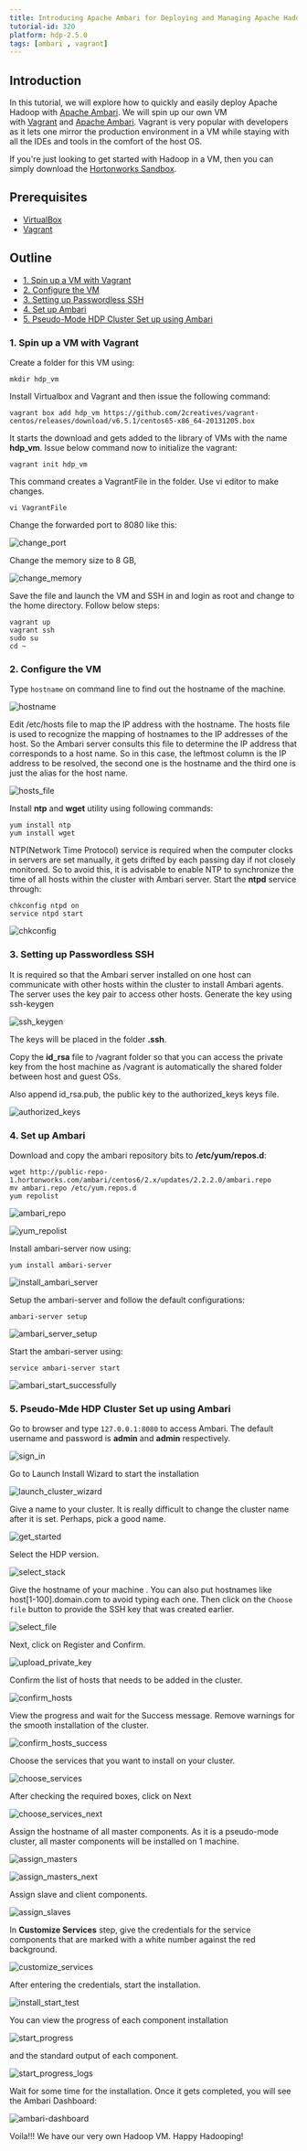 ```yaml
---
title: Introducing Apache Ambari for Deploying and Managing Apache Hadoop
tutorial-id: 320
platform: hdp-2.5.0
tags: [ambari , vagrant]
---
```


## Introduction

In this tutorial, we will explore how to quickly and easily deploy Apache Hadoop with [Apache Ambari](http://hortonworks.com/hadoop/ambari). We will spin up our own VM with [Vagrant](http://www.vagrantup.com/) and [Apache Ambari](http://hortonworks.com/hadoop/ambari). Vagrant is very popular with developers as it lets one mirror the production environment in a VM while staying with all the IDEs and tools in the comfort of the host OS.

If you're just looking to get started with Hadoop in a VM, then you can simply download the [Hortonworks Sandbox](http://hortonworks.com/sandbox).

## Prerequisites

*   [VirtualBox](https://www.virtualbox.org/wiki/Downloads)
*   [Vagrant](http://vagrantup.com/)

## Outline

- [1. Spin up a VM with Vagrant](#spin-up)
- [2. Configure the VM](#configure-vm)
- [3. Setting up Passwordless SSH](#passwordless-ssh)
- [4. Set up Ambari](#setup-ambari)
- [5. Pseudo-Mode HDP Cluster Set up using Ambari](#pseudo-mode)


### 1. Spin up a VM with Vagrant <a id="spin-up"></a>

Create a folder for this VM using:

~~~
mkdir hdp_vm
~~~

Install Virtualbox and Vagrant and then issue the following command:

~~~
vagrant box add hdp_vm https://github.com/2creatives/vagrant-centos/releases/download/v6.5.1/centos65-x86_64-20131205.box
~~~

It starts the download and gets added to the library of VMs with the name **hdp_vm**. Issue below command now to initialize the vagrant:

~~~
vagrant init hdp_vm
~~~

This command creates a VagrantFile in the folder. Use vi editor to make changes.

~~~
vi VagrantFile
~~~

Change the forwarded port to 8080 like this:

![change_port]({{page.path}}/assets/change_port.png)

Change the memory size to 8 GB,

![change_memory]({{page.path}}/assets/change_memory.png)

Save the file and launch the VM and SSH in and login as root and change to the home directory. Follow below steps:

~~~
vagrant up
vagrant ssh
sudo su
cd ~
~~~

### 2. Configure the VM <a id="configure-vm"></a>

Type `hostname` on command line to find out the hostname of the machine.

![hostname]({{page.path}}/assets/hostname.png)

Edit /etc/hosts file to map the IP address with the hostname. The hosts file is used to recognize the mapping of hostnames to the IP addresses of the host. So the Ambari server consults this file to determine the IP address that corresponds to a host name. So in this case, the leftmost column is the IP address to be resolved, the second one is the hostname and the third one is just the alias for the host name.

![hosts_file]({{page.path}}/assets/hosts_file.png)

Install **ntp** and **wget** utility using following commands:

~~~
yum install ntp
yum install wget
~~~

NTP(Network Time Protocol) service is required when the computer clocks in servers are set manually, it gets drifted by each passing day if not closely monitored. So to avoid this, it is advisable to enable NTP to synchronize the time of all hosts within the cluster with Ambari server.
Start the **ntpd** service through:

~~~
chkconfig ntpd on
service ntpd start
~~~

![chkconfig]({{page.path}}/assets/chkconfig.png)

### 3. Setting up Passwordless SSH <a id="passwordless-ssh"></a>

It is required so that the Ambari server installed on one host can communicate with other hosts within the cluster to install Ambari agents. The server uses the key pair to access other hosts.
Generate the key using ssh-keygen

![ssh_keygen]({{page.path}}/assets/ssh_keygen.png)

The keys will be placed in the folder **.ssh**.

Copy the **id_rsa** file to /vagrant folder so that you can access the private key from the host machine as /vagrant is automatically the shared folder between host and guest OSs.

Also append id_rsa.pub, the public key to the authorized_keys keys file.

![authorized_keys]({{page.path}}/assets/authorized_keys.png)

### 4. Set up Ambari <a id="setup-ambari"></a>

Download and copy the ambari repository bits to **/etc/yum/repos.d**:

~~~
wget http://public-repo-1.hortonworks.com/ambari/centos6/2.x/updates/2.2.2.0/ambari.repo
mv ambari.repo /etc/yum.repos.d
yum repolist
~~~

![ambari_repo]({{page.path}}/assets/ambari_repo.png)

![yum_repolist]({{page.path}}/assets/yum_repolist.png)

Install ambari-server now using:

~~~
yum install ambari-server
~~~

![install_ambari_server]({{page.path}}/assets/install_ambari_server.png)

Setup the ambari-server and follow the default configurations:

~~~
ambari-server setup
~~~

![ambari_server_setup]({{page.path}}/assets/ambari_server_setup.png)

Start the ambari-server using:

~~~
service ambari-server start
~~~

![ambari_start_successfully]({{page.path}}/assets/ambari_start_successfully.png)

### 5. Pseudo-Mde HDP Cluster Set up using Ambari <a id="pseudo-mode"></a>

Go to browser and type `127.0.0.1:8080` to access Ambari. The default username and password is **admin** and **admin** respectively.

![sign_in]({{page.path}}/assets/sign_in.png)

Go to Launch Install Wizard to start the installation

![launch_cluster_wizard]({{page.path}}/assets/launch_cluster_wizard.png)

Give a name to your cluster. It is really difficult to change the cluster name after it is set. Perhaps, pick a good name.

![get_started]({{page.path}}/assets/get_started.png)

Select the HDP version.

![select_stack]({{page.path}}/assets/select_stack.png)

Give the hostname of your machine . You can also put hostnames like host[1-100].domain.com to avoid typing each one. Then click on the `Choose file` button to provide the SSH key that was created earlier.

![select_file]({{page.path}}/assets/select_file.png)

Next, click on Register and Confirm.

![upload_private_key]({{page.path}}/assets/upload_private_key.png)

Confirm the list of hosts that needs to be added in the cluster.

![confirm_hosts]({{page.path}}/assets/confirm_hosts.png)

View the progress and wait for the Success message. Remove warnings for the smooth installation of the cluster.

![confirm_hosts_success]({{page.path}}/assets/confirm_hosts_success.png)

Choose the services that you want to install on your cluster.

![choose_services]({{page.path}}/assets/choose_services.png)

After checking the required boxes, click on Next

![choose_services_next]({{page.path}}/assets/choose_services_next.png)

Assign the hostname of all master components. As it is a pseudo-mode cluster, all master components will be installed on 1 machine.

![assign_masters]({{page.path}}/assets/assign_masters.png)

![assign_masters_next]({{page.path}}/assets/assign_masters_next.png)

Assign slave and client components.

![assign_slaves]({{page.path}}/assets/assign_slaves.png)

In **Customize Services** step, give the credentials for the service components that are marked with a white number against the red background.

![customize_services]({{page.path}}/assets/customize_services.png)

After entering the credentials, start the installation.

![install_start_test]({{page.path}}/assets/install_start_test.png)

You can view the progress of each component installation

![start_progress]({{page.path}}/assets/start_progress.png)

and the standard output of each component.

![start_progress_logs]({{page.path}}/assets/start_progress_logs.png)

Wait for some time for the installation. Once it gets completed, you will see the Ambari Dashboard:

![ambari-dashboard]({{page.path}}/assets/ambari-dashboard.png)

Voila!!! We have our very own Hadoop VM.
Happy Hadooping!
